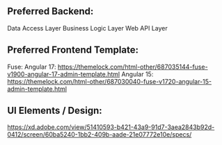 Preferred Backend:
------------------
Data Access Layer
Business Logic Layer
Web API Layer

Preferred Frontend Template:
----------------------------
Fuse:
Angular 17: https://themelock.com/html-other/687035144-fuse-v1900-angular-17-admin-template.html
Angular 15: https://themelock.com/html-other/687030040-fuse-v1720-angular-15-admin-template.html

UI Elements / Design:
---------------------
https://xd.adobe.com/view/51410593-b421-43a9-91d7-3aea2843b92d-0412/screen/60ba5240-1bb2-409b-aade-21e07772e10e/specs/